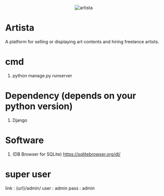 <p align="center"><img src="https://i.imgur.com/RR7JnZW.png?v=3&s=200" title="artista" alt="artista"></p>

# Artista
 A platform for selling or displaying art contents and hiring freelance artists.

# cmd
1. python manage.py runserver

# Dependency (depends on your python version)
1. Django 


# Software
1. (DB Browser for SQLite) https://sqlitebrowser.org/dl/


# super user
link : {url}/admin/
user : admin
pass : admin
